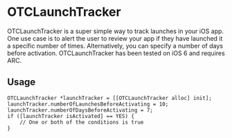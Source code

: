 # OTCLaunchTracker

OTCLaunchTracker is a super simple way to track launches in your iOS app. One use case is to alert the user to review your app if they have launched it a specific number of times. Alternatively, you can specify a number of days before activation. OTCLaunchTracker has been tested on iOS 6 and requires ARC.

## Usage

```obj-c
OTCLaunchTracker *launchTracker = [[OTCLaunchTracker alloc] init];
launchTracker.numberOfLaunchesBeforeActivating = 10;
launchTracker.numberOfDaysBeforeActivating = 7;
if ([launchTracker isActivated] == YES) {
	// One or both of the conditions is true
}
```